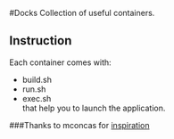 #Docks
Collection of useful containers. 
## Instruction
Each container comes with:
- build.sh
- run.sh 
- exec.sh  
that help you to launch the application.

###Thanks to 
mconcas for [inspiration](https://github.com/mconcas/docks)
